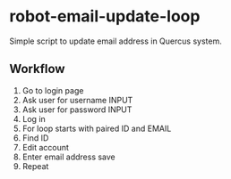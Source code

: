# robot-email-update-loop

Simple script to update email address in Quercus system.

## Workflow

1. Go to login page
1. Ask user for username INPUT
1. Ask user for password INPUT
1. Log in
1. For loop starts with paired ID and EMAIL
1. Find ID
1. Edit account
1. Enter email address save
1. Repeat

